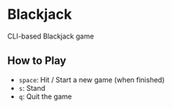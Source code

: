 # Blackjack

CLI-based Blackjack game

## How to Play

- `space`: Hit / Start a new game (when finished)
- `s`: Stand
- `q`: Quit the game
